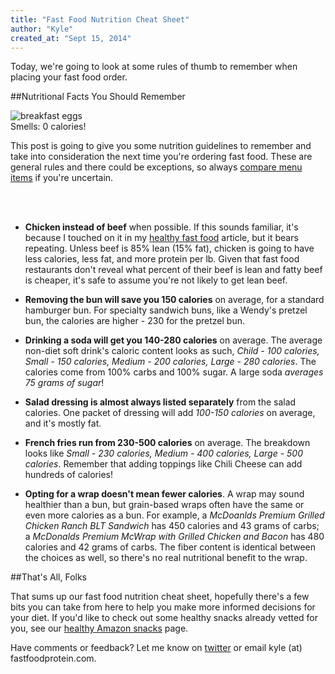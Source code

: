 ```yaml
---
title: "Fast Food Nutrition Cheat Sheet"
author: "Kyle"
created_at: "Sept 15, 2014"
---
```


Today, we're going to look at some rules of thumb to remember when placing your fast food order.

<!--more-->

##Nutritional Facts You Should Remember

<div class = "col-sm-4 blog-img-div">
<img alt="breakfast eggs" class="blog-top-image" src="/assets/blog/freesmells.JPG" />
<div class="image-caption">Smells: 0 calories!</div>
</div>

This post is going to give you some nutrition guidelines to remember and take into consideration the next time you're ordering fast food. These are general rules and there could be exceptions, so always [compare menu items](http://www.fastfoodprotein.com/search) if you're uncertain.

<br>
<br>

- **Chicken instead of beef** when possible. If this sounds familiar, it's because I touched on it in my [healthy fast food](http://www.fastfoodprotein.com/blog/best-healthy-fast-food) article, but it bears repeating. Unless beef is 85% lean (15% fat), chicken is going to have less calories, less fat, and more protein per lb. Given that fast food restaurants don't reveal what percent of their beef is lean and fatty beef is cheaper, it's safe to assume you're not likely to get lean beef.

- **Removing the bun will save you 150 calories** on average, for a standard hamburger bun. For specialty sandwich buns, like a Wendy's pretzel bun, the calories are higher - 230 for the pretzel bun.

- **Drinking a soda will get you 140-280 calories** on average. The average non-diet soft drink's caloric content looks as such, *Child - 100 calories, Small - 150 calories, Medium - 200 calories, Large - 280 calories*. The calories come from 100% carbs and 100% sugar. A large soda *averages 75 grams of sugar*!

- **Salad dressing is almost always listed separately** from the salad calories. One packet of dressing will add *100-150 calories* on average, and it's mostly fat.

- **French fries run from 230-500 calories** on average. The breakdown looks like *Small - 230 calories, Medium - 400 calories, Large - 500 calories*. Remember that adding toppings like Chili Cheese can add hundreds of calories!

- **Opting for a wrap doesn't mean fewer calories**. A wrap may sound healthier than a bun, but grain-based wraps often have the same or even more calories as a bun. For example, a *McDoanlds Premium Grilled Chicken Ranch BLT Sandwich* has 450 calories and 43 grams of carbs; a *McDonalds Premium McWrap with Grilled Chicken and Bacon* has 480 calories and 42 grams of carbs. The fiber content is identical between the choices as well, so there's no real nutritional benefit to the wrap.

##That's All, Folks

That sums up our fast food nutrition cheat sheet, hopefully there's a few bits you can take from here to help you make more informed decisions for your diet. If you'd like to check out some healthy snacks already vetted for you, see our [healthy Amazon snacks](http://www.fastfoodprotein.com/amazon) page.

Have comments or feedback? Let me know on [twitter](https://twitter.com/FastFoodProtein) or email kyle (at) fastfoodprotein.com.
